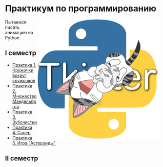 # Практикум по программированию
<img src="https://github.com/Cat-in-box/FA/blob/png/git%20pract_anim_python.png" align="right" width=400 height=389/>

Пытаемся писать анимацию на Python

## I семестр
* [Практика 1. Кружочки вокруг кружочков](https://github.com/Cat-in-box/FA/tree/2/2%20%D0%BA%D1%83%D1%80%D1%81/%D0%9F%D1%80%D0%B0%D0%BA%D1%82%D0%B8%D0%BA%D1%83%D0%BC%20(Python)/Pract%202Y%201.py)
* [Практика 2. Множество Мандельброта](https://github.com/Cat-in-box/FA/blob/2/2%20%D0%BA%D1%83%D1%80%D1%81/%D0%9F%D1%80%D0%B0%D0%BA%D1%82%D0%B8%D0%BA%D1%83%D0%BC%20(Python)/Pract%202Y%202.py)
* [Практика 3. Зубочистки](https://github.com/Cat-in-box/FA/tree/2/2%20%D0%BA%D1%83%D1%80%D1%81/%D0%9F%D1%80%D0%B0%D0%BA%D1%82%D0%B8%D0%BA%D1%83%D0%BC%20(Python)/Pract%202Y%203)
* [Практика 4. Сапер](https://github.com/Cat-in-box/Cats-in-FA/tree/main/Python/pract4)
* [Практика 5. Игра "Астероиды"](https://github.com/Cat-in-box/Cats-in-FA/tree/main/Python/pract5)

## II семестр
